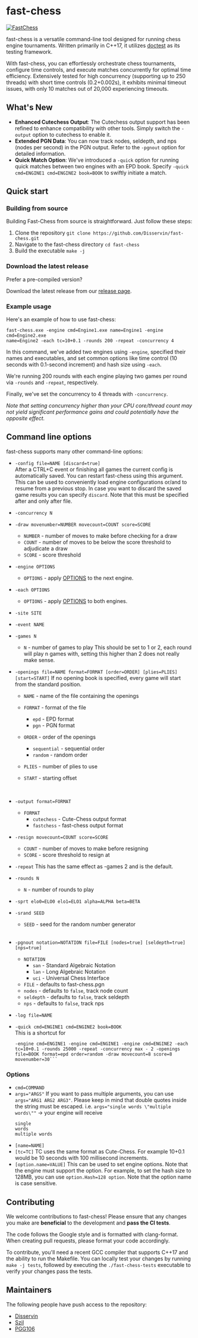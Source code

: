 # fast-chess

[![FastChess](https://github.com/Disservin/fast-chess/actions/workflows/fastchess.yml/badge.svg?branch=master)](https://github.com/Disservin/fast-chess/actions/workflows/fastchess.yml)

fast-chess is a versatile command-line tool designed for running chess engine
tournaments. Written primarily in C++17, it utilizes [doctest](https://github.com/doctest/doctest) as its testing
framework.

With fast-chess, you can effortlessly orchestrate chess tournaments, configure
time controls, and execute matches concurrently for optimal time efficiency.
Extensively tested for high concurrency (supporting up to 250 threads) with
short time controls (0.2+0.002s), it exhibits minimal timeout issues, with only
10 matches out of 20,000 experiencing timeouts.

## What's New

- **Enhanced Cutechess Output**: The Cutechess output support has been refined to
  enhance compatibility with other tools. Simply switch the `-output` option to
  cutechess to enable it.
- **Extended PGN Data**: You can now track nodes, seldepth, and nps (nodes per
  second) in the PGN output. Refer to the `-pgnout` option for detailed
  information.
- **Quick Match Option**: We've introduced a `-quick` option for running quick
  matches between two engines with an EPD book. Specify
  `-quick cmd=ENGINE1 cmd=ENGINE2 book=BOOK` to swiftly initiate a match.

## Quick start

### Building from source

Building Fast-Chess from source is straightforward. Just follow these steps:

1. Clone the repository `git clone https://github.com/Disservin/fast-chess.git`
2. Navigate to the fast-chess directory `cd fast-chess`
3. Build the executable `make -j`

### Download the latest release

Prefer a pre-compiled version?

Download the latest release from our [release page](https://github.com/Disservin/fast-chess/releases).

### Example usage

Here's an example of how to use fast-chess:

```
fast-chess.exe -engine cmd=Engine1.exe name=Engine1 -engine cmd=Engine2.exe
name=Engine2 -each tc=10+0.1 -rounds 200 -repeat -concurrency 4
```

In this command, we've added two engines using `-engine`, specified their names
and executables, and set common options like time control (10 seconds with
0.1-second increment) and hash size using `-each`.

We're running 200 rounds with each engine playing two games per round via
`-rounds` and `-repeat`, respectively.

Finally, we've set the concurrency to 4 threads with `-concurrency`.

_Note that setting concurrency higher than your CPU core/thread
count may not yield significant performance gains and could potentially have the
opposite effect._

## Command line options

fast-chess supports many other command-line options:

- `-config file=NAME [discard=true]`  
   After a CTRL+C event or finishing all games the current config is
  automatically saved. You can restart fast-chess using this argument. This can
  be used to conveniently load engine configurations or/and to resume from a
  previous stop. In case you want to discard the saved game results you can
  specify `discard`. Note that this must be specified after and only after file.
  <br/>
- `-concurrency N`
  <br/>
- `-draw movenumber=NUMBER movecount=COUNT score=SCORE`

  - `NUMBER` - number of moves to make before checking for a draw
  - `COUNT` - number of moves to be below the score threshold to adjudicate a
    draw
  - `SCORE` - score threshold
    <br/>

- `-engine OPTIONS`

  - `OPTIONS` - apply [OPTIONS](#Options) to the next engine.
    <br/>

- `-each OPTIONS`

  - `OPTIONS` - apply [OPTIONS](#Options) to both engines.
    <br/>

- `-site SITE`
  <br/>
- `-event NAME`
  <br/>
- `-games N`

  - `N` - number of games to play
    This should be set to 1 or 2, each round will play n games with, setting this
    higher than 2 does not really make sense.

- `-openings file=NAME format=FORMAT [order=ORDER] [plies=PLIES] [start=START]`
  If no opening book is specified, every game will start from the standard
  position.

  - `NAME` - name of the file containing the openings
  - `FORMAT` - format of the file
    - `epd` - EPD format
    - `pgn` - PGN format
  - `ORDER` - order of the openings
    - `sequential` - sequential order
    - `random` - random order
  - `PLIES` - number of plies to use
  - `START` - starting offset

    <br/>

- `-output format=FORMAT`

  - `FORMAT`
    - `cutechess` - Cute-Chess output format
    - `fastchess` - fast-chess output format
      <br/>

- `-resign movecount=COUNT score=SCORE`

  - `COUNT` - number of moves to make before resigning
  - `SCORE` - score threshold to resign at
    <br/>

- `-repeat`
  This has the same effect as -games 2 and is the default.
  <br/>
- `-rounds N`

  - `N` - number of rounds to play
    <br/>

- `-sprt elo0=ELO0 elo1=ELO1 alpha=ALPHA beta=BETA`
  <br/>
- `-srand SEED`

  - `SEED` - seed for the random number generator

  <br/>

- `-pgnout notation=NOTATION file=FILE [nodes=true] [seldepth=true] [nps=true]`
  - `NOTATION`
    - `san` - Standard Algebraic Notation
    - `lan` - Long Algebraic Notation
    - `uci` - Universal Chess Interface
  - `FILE` - defaults to fast-chess.pgn
  - `nodes` - defaults to `false`, track node count
  - `seldepth` - defaults to `false`, track seldepth
  - `nps` - defaults to `false`, track nps
- `-log file=NAME`
  <br/>
- `-quick cmd=ENGINE1 cmd=ENGINE2 book=BOOK`  
   This is a shortcut for
  ````
  -engine cmd=ENGINE1 -engine cmd=ENGINE1 -engine cmd=ENGINE2 -each tc=10+0.1 -rounds 25000 -repeat -concurrency max - 2 -openings file=BOOK format=epd order=random -draw movecount=8 score=8 movenumber=30```
  ````

### Options

- `cmd=COMMAND`
- `args="ARGS"`
  If you want to pass multiple arguments, you can use `args="ARG1 ARG2 ARG3"`.
  Please keep in mind that double quotes inside the string must be escaped. 
  i.e. `args="single words \"multiple words\""` -> your engine will receive
  ```
  single
  words
  multiple words
  ```
- `[name=NAME]`
- `[tc=TC]`
  TC uses the same format as Cute-Chess. For example 10+0.1 would be 10
  seconds with 100 millisecond increments.
- `[option.name=VALUE]`
  This can be used to set engine options. Note that the engine must support
  the option. For example, to set the hash size to 128MB, you can use
  `option.Hash=128 option`. Note that the option name is case sensitive.

## Contributing

We welcome contributions to fast-chess! Please ensure that any changes you make
are **beneficial** to the development and **pass the CI tests**.

The code follows the Google style and is formatted with clang-format. When
creating pull requests, please format your code accordingly.

To contribute, you'll need a recent GCC compiler that supports C++17 and the
ability to run the Makefile. You can locally test your changes by running
`make -j tests`, followed by executing the `./fast-chess-tests` executable to
verify your changes pass the tests.

## Maintainers

The following people have push access to the repository:

- [Disservin](https://github.com/Disservin)
- [Szil](https://github.com/SzilBalazs)
- [PGG106](https://github.com/PGG106)

